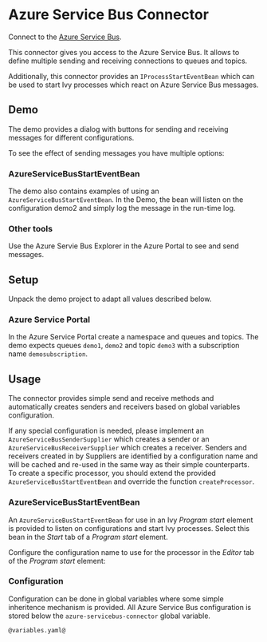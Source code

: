 # Azure Service Bus Connector

Connect to the [Azure Service Bus](https://azure.microsoft.com/products/service-bus/).

This connector gives you access to the Azure Service Bus. It allows to
define multiple sending and receiving connections to queues and topics.

Additionally, this connector provides an `IProcessStartEventBean` which
can be used to start Ivy processes which react on Azure Service Bus
messages.

## Demo

The demo provides a dialog with buttons for sending and receiving messages
for different configurations.

To see the effect of sending messages you have multiple options:

### AzureServiceBusStartEventBean

The demo also contains examples of using an `AzureServiceBusStartEventBean`.
In the Demo, the bean will listen on the configuration demo2 and simply
log the message in the run-time log.

### Other tools

Use the Azure Servie Bus Explorer in the Azure Portal to see and send messages.

## Setup

Unpack the demo project to adapt all values described below.

### Azure Service Portal

In the Azure Service Portal create a namespace and queues and topics. The
demo expects queues `demo1`, `demo2` and topic `demo3` with a subscription
name `demosubscription`.

## Usage

The connector provides simple send and receive methods and automatically creates senders
and receivers based on global variables configuration.

If any special configuration is needed, please implement an `AzureServiceBusSenderSupplier`
which creates a sender or an `AzureServiceBusReceiverSupplier` which creates a receiver.
Senders and receivers created in by Suppliers are identified by a configuration name and
will be cached and re-used in the same way as their simple counterparts.
To create a specific processor, you should extend the provided `AzureServiceBusStartEventBean`
and override the function `createProcessor`.

### AzureServiceBusStartEventBean

An `AzureServiceBusStartEventBean` for use in an Ivy *Program start* element is provided to listen
on configurations and start Ivy processes. Select this bean in the *Start* tab of a *Program start*
element.

Configure the configuration name to use for the processor in the *Editor* tab of the *Program start* element:

### Configuration

Configuration can be done in global variables where some simple inheritence mechanism
is provided. All Azure Service Bus configuration is stored below the `azure-servicebus-connector` global
variable.


```
@variables.yaml@
```
